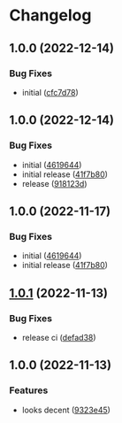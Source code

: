 # Changelog

## 1.0.0 (2022-12-14)


### Bug Fixes

* initial ([cfc7d78](https://github.com/artmizu/analytics-nuxt/commit/cfc7d78df718f736121d7c1e02e94e74cb15b314))

## 1.0.0 (2022-12-14)


### Bug Fixes

* initial ([4619644](https://github.com/artmizu/analytics-nuxt/commit/46196445066c09cb539e446b07a4486a7b4eabf7))
* initial release ([41f7b80](https://github.com/artmizu/analytics-nuxt/commit/41f7b80052dd96ddd678c76af916d36912352b6c))
* release ([918123d](https://github.com/artmizu/analytics-nuxt/commit/918123d5715cf06507373263611aac01e62b0d81))

## 1.0.0 (2022-11-17)


### Bug Fixes

* initial ([4619644](https://github.com/artmizu/nuxt-analytics/commit/46196445066c09cb539e446b07a4486a7b4eabf7))
* initial release ([41f7b80](https://github.com/artmizu/nuxt-analytics/commit/41f7b80052dd96ddd678c76af916d36912352b6c))

## [1.0.1](https://github.com/artmizu/nuxt-yandex-metrika/compare/v1.0.0...v1.0.1) (2022-11-13)


### Bug Fixes

* release ci ([defad38](https://github.com/artmizu/nuxt-yandex-metrika/commit/defad38aac422496338cccb26ddd92c215949e48))

## 1.0.0 (2022-11-13)


### Features

* looks decent ([9323e45](https://github.com/artmizu/nuxt-yandex-metrika/commit/9323e4574eef4071929543f9a205c39c55eb6f76))
